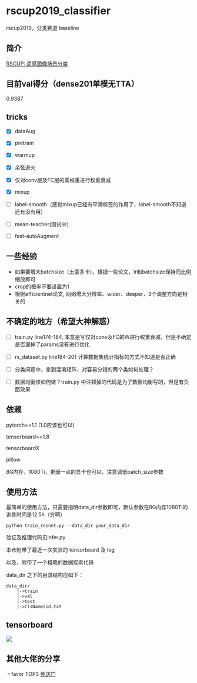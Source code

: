 # rscup2019_classifier
rscup2019，分类赛道 baseline

## 简介
[RSCUP: 遥感图像场景分类](http://rscup.bjxintong.com.cn/#/theme/1)

## 目前val得分（dense201单模无TTA）
0.9387

## tricks
- [x] dataAug
- [x] pretrain
- [x] warmup
- [x] 余弦退火
- [x] 仅对conv层及FC层的乘权重进行权重衰减
- [x] mixup
- [ ] label-smooth（感觉mixup已经有平滑标签的作用了，label-smooth不知道还有没有用）   
- [ ] mean-teacher(测试中）
- [ ] fast-autoAugment


## 一些经验
- 如果要增大batchsize（土豪多卡），根据一些论文，lr和batchsize保持同比例缩放即可    
- crop的概率不要设置为1   
- 根据efficientnet论文, 网络增大分辨率、wider、deeper，3个调整方向是相关的    


## 不确定的地方（希望大神解惑）
- [ ] train.py  line174-184, 本意是写仅对conv及FC的W进行权重衰减，但是不确定是否漏掉了params没有进行优化
- [ ] rs_dataset.py line184-201 计算数据集统计指标的方式不知道是否正确
- [ ] 分类问题中，拿到混淆矩阵，对容易分错的两个类如何处理？
- [ ] 数据均衡该如何做？train.py 中注释掉的代码是为了数据均衡写的，但是有负面效果


## 依赖
pytorch==1.1 (1.0应该也可以)

tensorboard==1.8

tensorboardX 

pillow

8G内存，1080Ti，更弱一点的显卡也可以，注意调低batch_size参数


## 使用方法
最简单的使用方法，只需要指明data_dir参数即可，默认参数在8G内存1080Ti的训练时间是12.5h（穷啊）   
```
python train_resnet.py --data_dir your_data_dir
```
验证及推理代码见infer.py     

本仓附带了最近一次实验的 tensorboard 及 log    

以及，附带了一个粗略的数据探索代码   

data_dir 之下的目录结构应如下：
```
data_dir/
    |->train
    |->val
    |->test
    |->ClsName2id.txt
```

## tensorboard
![](https://github.com/Parker-Lyu/rscup2019_classifier/blob/master/train.png)

## 其他大佬的分享
丶favor  TOP3  [传送门](https://zhuanlan.zhihu.com/p/80704400)
